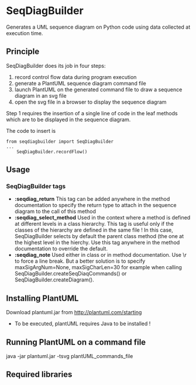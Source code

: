 # SeqDiagBuilder

Generates a UML sequence diagram on Python code using data collected at execution time.

## Principle
SeqDiagBuilder does its job in four steps:
1. record control flow data during program execution
2. generate a PlantUML sequence diagram command file
3. launch PlantUML on the generated command file to draw a sequence diagram in an svg file
4. open the svg file in a browser to display the sequence diagram

Step 1 requires the insertion of a single line of code in the leaf methods which are to be displayed in the sequence diagram.

The code to insert is
```
from seqdiagbuilder import SeqDiagBuilder
...
    SeqDiagBuilder.recordFlow()
```

## Usage

### SeqDiagBuilder tags
* **:seqdiag_return** This tag can be added anywhere in the method documentation to specify the return type to attach in the sequence diagram to the call of this method
* **:seqdiag_select_method** Used in the context where a method is defined at different levels in a class hierarchy. This tag is useful only if the classes of the hierarchy are defined in the same file ! In this case, SeqDiagBuilder selects by default the parent class method (the one at the highest level in the hierchy. Use this tag anywhere in the method documentation to override the default.
* **:seqdiag_note** Used either in class or in method documentation. Use \r to force a line break. But a better solution is to specify maxSigArgNum=None, maxSigCharLen=30 for example when calling SeqDiagBuilder.createSeqDiaqCommands() or SeqDiagBuilder.createDiagram().
## Installing PlantUML

Download plantuml.jar from http://plantuml.com/starting
* To be executed, plantUML requires Java to be installed !

## Running PlantUML on a command file

java -jar plantuml.jar -tsvg plantUML_commands_file

## Required libraries
